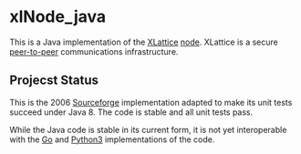 <h1 class="libTop">xlNode_java</h1>

This is a Java implementation of the
[XLattice](https://jddixon.github.io/xlattice)
[node](https://jddixon.github.io/xlattice/node).
XLattice is a secure
[peer-to-peer](https://en.wikipedia.org/wiki/Peer-to-peer)
communications infrastructure.

## Projecst Status

This is the 2006
[Sourceforge](http://xlattice.sourceforge.net)
implementation adapted to make its unit tests succeed under Java 8.
The code is stable and all unit tests pass.

While the Java code is stable in its current form, it is not yet
interoperable with the
[Go](https://jddixon.github.io/xlNode_go)
and
[Python3](https://jddixon.github.io/xlattice)
implementations of the code.


